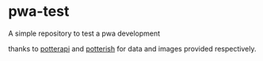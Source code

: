 # pwa-test
A simple repository to test a pwa development

thanks to [potterapi](https://www.potterapi.com) and [potterish](https://wiki.potterish.com) for data and images provided respectively.
